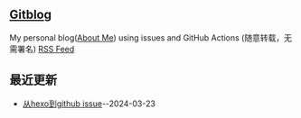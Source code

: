 ## [Gitblog](https://yihong0618.github.io/gitblog/)
My personal blog([About Me](https://github.com/yihong0618/gitblog/issues/282)) using issues and GitHub Actions (随意转载，无需署名)
[RSS Feed](https://raw.githubusercontent.com/myccnn/tuix40/master/feed.xml)

## 最近更新
- [从hexo到github issue](https://github.com/myccnn/tuix40/issues/2)--2024-03-23
